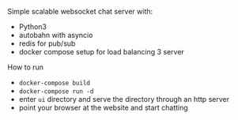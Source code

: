 Simple scalable websocket chat server with:

* Python3
* autobahn with asyncio
* redis for pub/sub
* docker compose setup for load balancing 3 server

How to run

* `docker-compose build`
* `docker-compose run -d`
* enter `ui` directory and serve the directory through an http server
* point your browser at the website and start chatting
